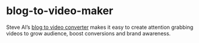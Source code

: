 # blog-to-video-maker
Steve AI’s <a href="https://www.steve.ai/blog-to-video">blog to video converter</a> makes it easy to create attention grabbing videos to grow audience, boost conversions and brand awareness.
